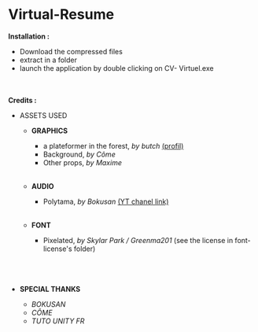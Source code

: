 # Virtual-Resume

<B>Installation :</B>
- Download the compressed files
- extract in a folder
- launch the application by double clicking on CV- Virtuel.exe
</br></br></br>


<B>Credits :</B>

- ASSETS USED


  - <B> GRAPHICS </B>
    - a plateformer in the forest, <I>by butch</I> <a href = https://opengameart.org/users/buch >(profil)</a>
    - Background, <I>by  Côme</I>
    - Other props, <I>by  Maxime</I></br></br>

   - <B> AUDIO</B>
     - Polytama, <I>by Bokusan</I> <a href = https://www.youtube.com/c/TranquilleOfficiel>(YT chanel link)</a></br></br>
   - <B>FONT</B>
      - Pixelated, <I>by Skylar Park / Greenma201</I> (see the license in font-license's folder)</br></br></br></br>


- <B>SPECIAL  THANKS </B>

  - <I>BOKUSAN</I>
  - <I>CÔME</I>
  - <I>TUTO   UNITY  FR</I>


